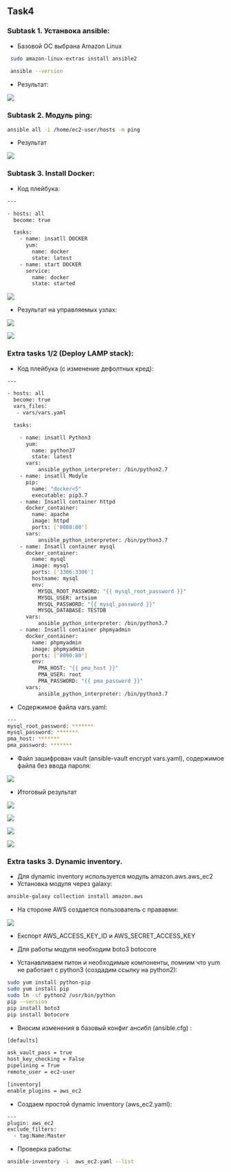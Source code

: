 <!-- ABOUT THE PROJECT -->
## Task4
### Subtask 1. Устанвока ansible:
* Базовой ОС выбрана Amazon Linux
```sh
 sudo amazon-linux-extras install ansible2
 
 ansible --version
   ```
* Результат:

![](https://github.com/ArtsiomFortunatov/exadel_internship/blob/master/task4/image/ansible_install.png)

### Subtask 2. Модуль ping:
```sh
ansible all -i /home/ec2-user/hosts -m ping
```
* Результат

![](https://github.com/ArtsiomFortunatov/exadel_internship/blob/master/task4/image/check_ping.png)

### Subtask 3. Install Docker:
* Код плейбука:

```sh
---

- hosts: all
  become: true

  tasks:
    - name: insatll DOCKER
      yum:
        name: docker
        state: latest
    - name: start DOCKER
      service:
        name: docker
        state: started
```

![](https://github.com/ArtsiomFortunatov/exadel_internship/blob/master/task4/image/installdocker1.png)


* Результат на управляемых узлах:

![](https://github.com/ArtsiomFortunatov/exadel_internship/blob/master/task4/image/installdocker2.png)

![](https://github.com/ArtsiomFortunatov/exadel_internship/blob/master/task4/image/insatlldocker3.png)


### Extra tasks 1/2 (Deploy LAMP stack):
* Код плейбука (с изменение дефолтных кред):

```sh
---

- hosts: all
  become: true
  vars_files:
   - vars/vars.yaml

  tasks:

    - name: insatll Python3
      yum:
        name: python37
        state: latest
      vars:
          ansible_python_interpreter: /bin/python2.7
    - name: insatll Modyle
      pip:
        name: "docker<5"
        executable: pip3.7
    - name: Insatll container httpd
      docker_container:
        name: apache
        image: httpd
        ports: ['8080:80']
      vars:
          ansible_python_interpreter: /bin/python3.7
    - name: Insatll container mysql
      docker_container:
        name: mysql
        image: mysql
        ports: ['3306:3306']
        hostname: mysql
        env:
          MYSQL_ROOT_PASSWORD: "{{ mysql_root_password }}"
          MYSQL_USER: artsiom
          MYSQL_PASSWORD: "{{ mysql_password }}"
          MYSQL_DATABASE: TESTDB
      vars:
          ansible_python_interpreter: /bin/python3.7
    - name: Insatll container phpmyadmin
      docker_container:
        name: phpmyadmin
        image: phpmyadmin
        ports: ['8090:80']
        env:
          PMA_HOST: "{{ pma_host }}"
          PMA_USER: root
          PMA_PASSWORD: "{{ pma_password }}"
      vars:
          ansible_python_interpreter: /bin/python3.7         

```
* Содержимое файла vars.yaml:

```sh
---
mysql_root_password: *******
mysql_password: *******
pma_host: *******
pma_password: *******
   ```
* Файл зашифрован vault (ansible-vault encrypt vars.yaml), содержимое файла без ввода пароля:

![](https://github.com/ArtsiomFortunatov/exadel_internship/blob/master/task4/image/extravault.png)

* Итоговый результат 

![](https://github.com/ArtsiomFortunatov/exadel_internship/blob/master/task4/image/extratask1.png)

![](https://github.com/ArtsiomFortunatov/exadel_internship/blob/master/task4/image/extratask11.png)

![](https://github.com/ArtsiomFortunatov/exadel_internship/blob/master/task4/image/extratask1-21.png)

![](https://github.com/ArtsiomFortunatov/exadel_internship/blob/master/task4/image/extratask1-2.png)

### Extra tasks 3. Dynamic inventory.

* Для dynamic inventory используется модуль amazon.aws.aws_ec2
* Установка модуля через galaxy:

```sh
ansible-galaxy collection install amazon.aws
   ```
* На стороне AWS создается пользователь с прававми:

![](https://github.com/ArtsiomFortunatov/exadel_internship/blob/master/task4/image/extratask41.png)
  
* Експорт AWS_ACCESS_KEY_ID и AWS_SECRET_ACCESS_KEY

* Для работы модуля необходим boto3 botocore 
* Устанавливаем питон и необходимые компоненты, помним что yum не работает с python3 (создадим ссылку на python2):

```sh
sudo yum install python-pip
sudo yum install pip
sudo ln -sf python2 /usr/bin/python
pip --version
pip install boto3
pip install botocore 
   ```
* Вносим изменения в базовый конфиг ансибл (ansible.cfg) :

```sh
[defaults]

ask_vault_pass = true
host_key_checking = False
pipelining = True
remote_user = ec2-user

[inventory]
enable_plugins = aws_ec2

   ```
* Создаем простой dynamic inventory (aws_ec2.yaml):

```sh
---
plugin: aws_ec2
exclude_filters:
  - tag:Name:Master

   ```
* Проверка работы:

```sh
ansible-inventory -i  aws_ec2.yaml --list
   ```






